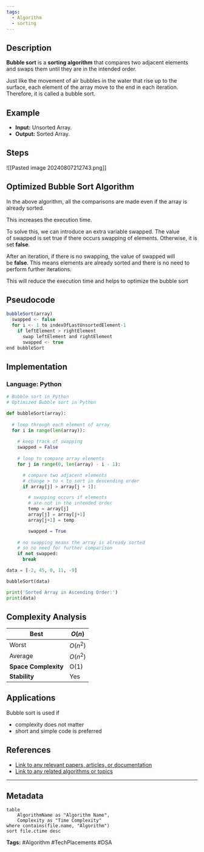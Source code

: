 ```yaml
---
tags:
  - Algorithm
  - sorting
---
```


## Description

**Bubble sort** is a **sorting algorithm** that compares two adjacent elements and swaps them until they are in the intended order.

Just like the movement of air bubbles in the water that rise up to the surface, each element of the array move to the end in each iteration. Therefore, it is called a bubble sort.

## Example

- **Input:** Unsorted Array.
- **Output:** Sorted Array.

## Steps

![[Pasted image 20240807212743.png]]

## Optimized Bubble Sort Algorithm

In the above algorithm, all the comparisons are made even if the array is already sorted.

This increases the execution time.

To solve this, we can introduce an extra variable swapped. The value of swapped is set true if there occurs swapping of elements. Otherwise, it is set **false**.

After an iteration, if there is no swapping, the value of swapped will be **false**. This means elements are already sorted and there is no need to perform further iterations.

This will reduce the execution time and helps to optimize the bubble sort

## Pseudocode

```typescript
bubbleSort(array)
  swapped <- false
  for i <- 1 to indexOfLastUnsortedElement-1
    if leftElement > rightElement
      swap leftElement and rightElement
      swapped <- true
end bubbleSort
```

## Implementation
### Language: Python
```python
# Bubble sort in Python
# Optimized Bubble sort in Python

def bubbleSort(array):
    
  # loop through each element of array
  for i in range(len(array)):
        
    # keep track of swapping
    swapped = False
    
    # loop to compare array elements
    for j in range(0, len(array) - i - 1):

      # compare two adjacent elements
      # change > to < to sort in descending order
      if array[j] > array[j + 1]:

        # swapping occurs if elements
        # are not in the intended order
        temp = array[j]
        array[j] = array[j+1]
        array[j+1] = temp

        swapped = True
          
    # no swapping means the array is already sorted
    # so no need for further comparison
    if not swapped:
      break

data = [-2, 45, 0, 11, -9]

bubbleSort(data)

print('Sorted Array in Ascending Order:')
print(data)
```


## Complexity Analysis

| Best                 | $O(n)$   |
| -------------------- | -------- |
| Worst                | $O(n^2)$ |
| Average              | $O(n^2)$ |
| **Space Complexity** | O(1)     |
| **Stability**        | Yes      |
## Applications

Bubble sort is used if

- complexity does not matter
- short and simple code is preferred

## References
- [Link to any relevant papers, articles, or documentation](#)
- [Link to any related algorithms or topics](#)

---

## Metadata
```dataview
table
    AlgorithmName as "Algorithm Name",
    Complexity as "Time Complexity"
where contains(file.name, "Algorithm")
sort file.ctime desc
```

**Tags:** #Algorithm #TechPlacements #DSA
